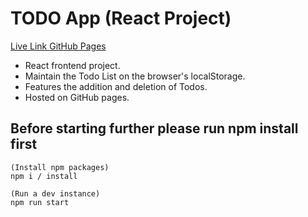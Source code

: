 # TODO App (React Project)

[Live Link GitHub Pages](https://rajatrjsharma.github.io/react-todo-list/)

- React frontend project.
- Maintain the Todo List on the browser's localStorage.
- Features the addition and deletion of Todos.
- Hosted on GitHub pages.

## Before starting further please run npm install first

    (Install npm packages)
    npm i / install

    (Run a dev instance)
    npm run start
